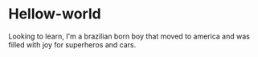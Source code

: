 # Hellow-world
Looking to learn, 
I'm a brazilian born boy that moved to america and was filled with joy for superheros and cars.
